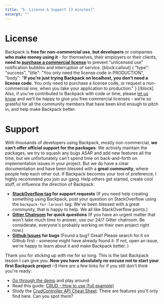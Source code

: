 ```yaml
---
title: "5. License & Support [3 minutes]"
excerpt: ""
---
```

# License
Backpack is **free for non-commercial use**, **but developers** or companies **who make money using it** - for themselves, their employers or their clients, **need to [purchase a commercial license](https://backpackforlaravel.com/pricing)** to prevent “unlicensed use” notification bubbles and interruption of service.
[block:callout]
{
  "type": "success",
  "title": "You only need the license code in PRODUCTION",
  "body": "**If you’re just trying Backpack on localhost, you don’t need a license code.** You only need to purchase a license code, or request a non-commercial one, when you take your application to production."
}
[/block]
Also, if you’ve contributed to Backpack with code or time, please [let us know](https://backpackforlaravel.com/contact) and we’ll be happy to give you free commercial licenses - we’re so grateful for all the community members that have been kind enough to pitch in, and help make Backpack better.

# Support
With thousands of developers using Backpack, mostly non-commercial, **we can’t offer official support for the packages**. We actively maintain the packages, we try to squash any bugs ASAP and add new features all the time, but we unfortunately can't spend time on back-and-forth on implementation issues in your project. But we do have a clear documentation and have been blessed with a **great community**, where people help each other out. If Backpack becomes your tool of preference, I highly recommend you join our gang. Help others get started, create cool stuff, or influence the direction of Backpack: 

- **[StackOverflow tag](https://stackoverflow.com/questions/tagged/backpack-for-laravel) for support requests** (If you need help creating something using Backpack, post your question on StackOverflow using the ```backpack-for-laravel``` tag. We've been blessed with a great community, that is happy to help. We all like StackOverflow points.)
- **[Gitter Chatroom](https://gitter.im/BackpackForLaravel/Lobby) for quick questions** (If you have an urgent matter that won't take much time to answer, use our 24/7 Gitter chatroom. Be considerate, everyone's probably working on their own project right now.)
- **[Github Issues](https://github.com/laravel-backpack/) for bugs** (Found a bug? Great! Please search for it on Github first - someone might have already found it. If not, open an issue, we're happy to learn about it and make Backpack better. )
 
Thank you for sticking up with me for so long. This is the last Backpack lesson I can give you. **Now you have absolutely no excuse not to start your first Backpack project :-)** Here are a few links for if you still don't think you're ready:

- [Go through the demo](https://laravel-backpack.readme.io/v3.3/docs/demo) and play around
- Read this guide: [CRUD - How to use (full example)](https://laravel-backpack.readme.io/v3.3/docs/crud-example)
- Study the [CrudController API Cheat Sheet](https://laravel-backpack.readme.io/v3.3/docs/crud-full-api). There are features you'll only find here. Can you spot them?